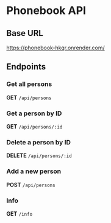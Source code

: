 # Phonebook API

## Base URL

https://phonebook-hkqr.onrender.com/

## Endpoints

### Get all persons

**GET** `/api/persons`

### Get a person by ID

**GET** `/api/persons/:id`

### Delete a person by ID

**DELETE** `/api/persons/:id`

### Add a new person

**POST** `/api/persons`

### Info

**GET** `/info`
